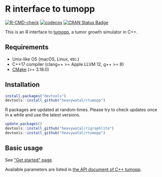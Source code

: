 # R interface to tumopp

[![R-CMD-check](https://github.com/heavywatal/rtumopp/actions/workflows/R-CMD-check.yaml/badge.svg)](https://github.com/heavywatal/rtumopp/actions/workflows/R-CMD-check.yaml)
[![codecov](https://codecov.io/gh/heavywatal/rtumopp/graph/badge.svg?token=S8QayYTeJ0)](https://codecov.io/gh/heavywatal/rtumopp)
[![CRAN Status Badge](https://www.r-pkg.org/badges/version/rtumopp)](https://cran.r-project.org/package=rtumopp)

This is an R interface to [tumopp](https://github.com/heavywatal/tumopp),
a tumor growth simulator in C++.

## Requirements

- Unix-like OS (macOS, Linux, etc.)
- C++17 compiler (clang++ >= Apple LLVM 12, g++ >= 8)
- [CMake](https://cmake.org/) (>= 3.18.0)

## Installation

```r
install.packages("devtools")
devtools::install_github("heavywatal/rtumopp")
```

R packages are updated at random times.
Please try to check updates once in a while and use the latest versions.

```r
update.packages()
devtools::install_github("heavywatal/rigraphlite")
devtools::install_github("heavywatal/rtumopp")
```

## Basic usage

See ["Get started" page](https://heavywatal.github.io/rtumopp/articles/tumopp.html).

Available parameters are listed in
[the API document of C++ tumopp](https://heavywatal.github.io/tumopp/group__params.html).
